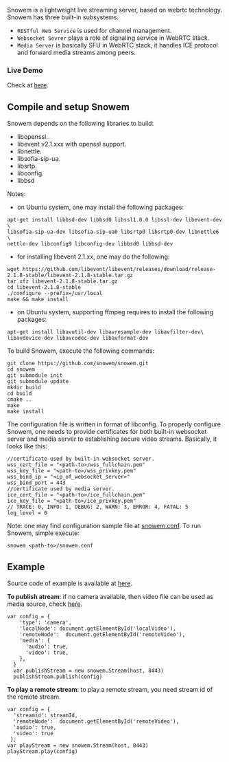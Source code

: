 Snowem is a lightweight live streaming server, based on webrtc technology. Snowem has three built-in subsystems. 

 * `RESTful Web Service` is used for channel management.
 * `Websocket Sevrer` plays a role of signaling service in WebRTC stack.
 * `Media Server` is basically SFU in WebRTC stack, it handles ICE protocol and forward media streams among peers.


### Live Demo

Check at [here](https://snowem.io/).

## Compile and setup Snowem

Snowem depends on the following libraries to build:  

 * libopenssl.  
 * libevent v2.1.xxx with openssl support.  
 * libnettle.  
 * libsofia-sip-ua.  
 * libsrtp.  
 * libconfig.
 * libbsd

Notes: 

 * on Ubuntu system, one may install the following packages:

```
apt-get install libbsd-dev libbsd0 libssl1.0.0 libssl-dev libevent-dev \
libsofia-sip-ua-dev libsofia-sip-ua0 libsrtp0 libsrtp0-dev libnettle6 \
nettle-dev libconfig9 libconfig-dev libbsd0 libbsd-dev
```
 
 * for installing libevent 2.1.xx, one may do the following:  
 
```
wget https://github.com/libevent/libevent/releases/download/release-2.1.8-stable/libevent-2.1.8-stable.tar.gz
tar xfz libevent-2.1.8-stable.tar.gz 
cd libevent-2.1.8-stable
./configure --prefix=/usr/local
make && make install
```

 * on Ubuntu system, supporting ffmpeg requires to install the following packages:

```
apt-get install libavutil-dev libavresample-dev libavfilter-dev\
libavdevice-dev libavcodec-dev libavformat-dev
```

To build Snowem, execute the following commands: 

```
git clone https://github.com/snowem/snowem.git
cd snowem
git submodule init
git submodule update
mkdir build
cd build
cmake ..
make
make install
```

The configuration file is written in format of libconfig. To properly configure Snowem, one needs to provide certificates for both built-in websocket server and media server to establishing secure video streams. Basically, it looks like this:

```
//certificate used by built-in websocket server.
wss_cert_file = "<path-to>/wss_fullchain.pem"
wss_key_file = "<path-to>/wss_privkey.pem"
wss_bind_ip = "<ip_of_websocket_server>"
wss_bind_port = 443
//certificate used by media server.
ice_cert_file = "<path-to>/ice_fullchain.pem"
ice_key_file = "<path-to>/ice_privkey.pem"
// TRACE: 0, INFO: 1, DEBUG: 2, WARN: 3, ERROR: 4, FATAL: 5
log_level = 0
```

Note: one may find configuration sample file at [snowem.conf](https://github.com/snowem/snowem/blob/master/conf/snowem.conf). To run Snowem, simple execute:

```
snowem <path-to>/snowem.conf
```

## Example

Source code of example is available at [here](https://github.com/snowem/sdkjs/example).

**To publish atream**: if no camera available, then video file can be used as media source, check [here](https://github.com/snowem/sdkjs/example).

```
var config = {
    'type': 'camera',
    'localNode': document.getElementById('localVideo'),
    'remoteNode':  document.getElementById('remoteVideo'),
    'media': {
      'audio': true,
      'video': true,
    },
  }
  var publishStream = new snowem.Stream(host, 8443)
  publishStream.publish(config)
```

**To play a remote stream**: to play a remote stream, you need stream id of the remote stream.

```
var config = {
  'streamid': streamId,
  'remoteNode':  document.getElementById('remoteVideo'),
  'audio': true,
  'video': true
 };
var playStream = new snowem.Stream(host, 8443)
playStream.play(config)
```

